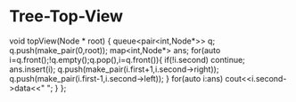 # Tree-Top-View
 void topView(Node * root) {
        queue<pair<int,Node*>> q; q.push(make_pair(0,root));
        map<int,Node*> ans;
        for(auto i=q.front();!q.empty();q.pop(),i=q.front()){
            if(!i.second) continue;
            ans.insert(i);
            q.push(make_pair(i.first+1,i.second->right));
            q.push(make_pair(i.first-1,i.second->left));
        }
        for(auto i:ans) cout<<i.second->data<<" ";
    }
    };
